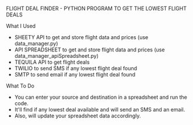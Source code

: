 FLIGHT DEAL FINDER - PYTHON PROGRAM TO GET THE LOWEST FLIGHT DEALS

What I Used 
- SHEETY API to get and store flight data and prices (use data_manager.py)
- API SPREADSHEET to get and store flight data and prices (use data_manager_apiSpreadsheet.py)
- TEQUILA API to get flight deals
- TWILIO to send SMS if any lowest flight deal found
- SMTP to send email if any lowest flight deal found

What To Do
- You can enter your source and destination in a spreadsheet and run the code.
- It'll find if any lowest deal available and will send an SMS and an email.
- Also, will update your spreadsheet data accordingly.